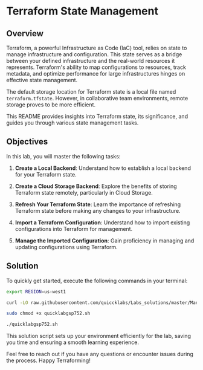 # Terraform State Management

## Overview

Terraform, a powerful Infrastructure as Code (IaC) tool, relies on state to manage infrastructure and configuration. This state serves as a bridge between your defined infrastructure and the real-world resources it represents. Terraform's ability to map configurations to resources, track metadata, and optimize performance for large infrastructures hinges on effective state management.

The default storage location for Terraform state is a local file named `terraform.tfstate`. However, in collaborative team environments, remote storage proves to be more efficient.

This README provides insights into Terraform state, its significance, and guides you through various state management tasks.

## Objectives

In this lab, you will master the following tasks:

1. **Create a Local Backend**: Understand how to establish a local backend for your Terraform state.

2. **Create a Cloud Storage Backend**: Explore the benefits of storing Terraform state remotely, particularly in Cloud Storage.

3. **Refresh Your Terraform State**: Learn the importance of refreshing Terraform state before making any changes to your infrastructure.

4. **Import a Terraform Configuration**: Understand how to import existing configurations into Terraform for management.

5. **Manage the Imported Configuration**: Gain proficiency in managing and updating configurations using Terraform.

## Solution

To quickly get started, execute the following commands in your terminal:

```bash
export REGION=us-west1

curl -LO raw.githubusercontent.com/quiccklabs/Labs_solutions/master/Managing%20Terraform%20State/quicklabgsp752.sh

sudo chmod +x quicklabgsp752.sh

./quicklabgsp752.sh
```

This solution script sets up your environment efficiently for the lab, saving you time and ensuring a smooth learning experience.

Feel free to reach out if you have any questions or encounter issues during the process. Happy Terraforming!